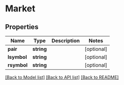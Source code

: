 # Market

## Properties
Name | Type | Description | Notes
------------ | ------------- | ------------- | -------------
**pair** | **string** |  | [optional] 
**lsymbol** | **string** |  | [optional] 
**rsymbol** | **string** |  | [optional] 

[[Back to Model list]](../README.md#documentation-for-models) [[Back to API list]](../README.md#documentation-for-api-endpoints) [[Back to README]](../README.md)


